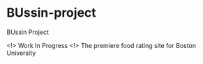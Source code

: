 # BUssin-project
BUssin Project

<!> Work In Progress <!>
The premiere food rating site for Boston University
